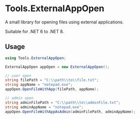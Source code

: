 ﻿# Tools.ExternalAppOpen

A small library for opening files using external applications.

Suitable for .NET 6 to .NET 8.

## Usage

```c#
using Tools.ExternalAppOpen;

ExternalAppOpen appOpen = new ExternalAppOpen();

// user open
string filePath = "C:\\path\\to\\file.txt";
string appName = "notepad.exe";
appOpen.OpenFileWithApp(filePath, appName);

// admin open
string adminFilePath = "C:\\path\\to\\adminFile.txt";
string adminAppName = "notepad.exe";
appOpen.OpenFileWithAppAsAdmin(adminFilePath, adminAppName);
```
